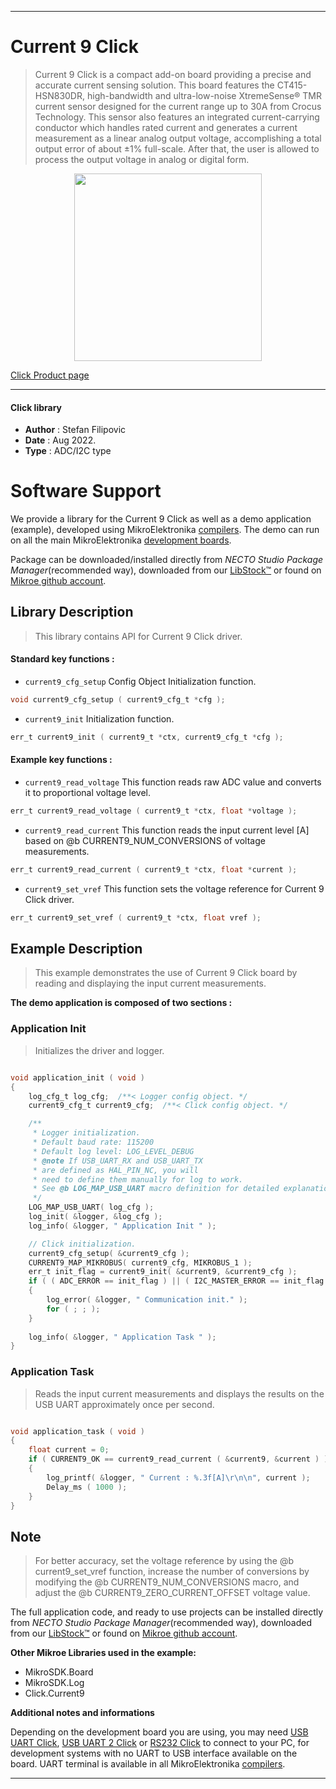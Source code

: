 
---
# Current 9 Click

> Current 9 Click is a compact add-on board providing a precise and accurate current sensing solution. This board features the CT415-HSN830DR, high-bandwidth and ultra-low-noise XtremeSense® TMR current sensor designed for the current range up to 30A from Crocus Technology. This sensor also features an integrated current-carrying conductor which handles rated current and generates a current measurement as a linear analog output voltage, accomplishing a total output error of about ±1% full-scale. After that, the user is allowed to process the output voltage in analog or digital form.

<p align="center">
  <img src="https://download.mikroe.com/images/click_for_ide/current9_click.png" height=300px>
</p>

[Click Product page](https://www.mikroe.com/current-9-click)

---


#### Click library

- **Author**        : Stefan Filipovic
- **Date**          : Aug 2022.
- **Type**          : ADC/I2C type


# Software Support

We provide a library for the Current 9 Click
as well as a demo application (example), developed using MikroElektronika
[compilers](https://www.mikroe.com/necto-studio).
The demo can run on all the main MikroElektronika [development boards](https://www.mikroe.com/development-boards).

Package can be downloaded/installed directly from *NECTO Studio Package Manager*(recommended way), downloaded from our [LibStock&trade;](https://libstock.mikroe.com) or found on [Mikroe github account](https://github.com/MikroElektronika/mikrosdk_click_v2/tree/master/clicks).

## Library Description

> This library contains API for Current 9 Click driver.

#### Standard key functions :

- `current9_cfg_setup` Config Object Initialization function.
```c
void current9_cfg_setup ( current9_cfg_t *cfg );
```

- `current9_init` Initialization function.
```c
err_t current9_init ( current9_t *ctx, current9_cfg_t *cfg );
```

#### Example key functions :

- `current9_read_voltage` This function reads raw ADC value and converts it to proportional voltage level.
```c
err_t current9_read_voltage ( current9_t *ctx, float *voltage );
```

- `current9_read_current` This function reads the input current level [A] based on @b CURRENT9_NUM_CONVERSIONS  of voltage measurements.
```c
err_t current9_read_current ( current9_t *ctx, float *current );
```

- `current9_set_vref` This function sets the voltage reference for Current 9 Click driver.
```c
err_t current9_set_vref ( current9_t *ctx, float vref );
```

## Example Description

> This example demonstrates the use of Current 9 Click board by reading and displaying the input current measurements.

**The demo application is composed of two sections :**

### Application Init

> Initializes the driver and logger.

```c

void application_init ( void )
{
    log_cfg_t log_cfg;  /**< Logger config object. */
    current9_cfg_t current9_cfg;  /**< Click config object. */

    /** 
     * Logger initialization.
     * Default baud rate: 115200
     * Default log level: LOG_LEVEL_DEBUG
     * @note If USB_UART_RX and USB_UART_TX 
     * are defined as HAL_PIN_NC, you will 
     * need to define them manually for log to work. 
     * See @b LOG_MAP_USB_UART macro definition for detailed explanation.
     */
    LOG_MAP_USB_UART( log_cfg );
    log_init( &logger, &log_cfg );
    log_info( &logger, " Application Init " );

    // Click initialization.
    current9_cfg_setup( &current9_cfg );
    CURRENT9_MAP_MIKROBUS( current9_cfg, MIKROBUS_1 );
    err_t init_flag = current9_init( &current9, &current9_cfg );
    if ( ( ADC_ERROR == init_flag ) || ( I2C_MASTER_ERROR == init_flag ) )
    {
        log_error( &logger, " Communication init." );
        for ( ; ; );
    }
    
    log_info( &logger, " Application Task " );
}

```

### Application Task

> Reads the input current measurements and displays the results on the USB UART approximately once per second.

```c

void application_task ( void )
{
    float current = 0;
    if ( CURRENT9_OK == current9_read_current ( &current9, &current ) ) 
    {
        log_printf( &logger, " Current : %.3f[A]\r\n\n", current );
        Delay_ms ( 1000 );
    }
}

```

## Note

> For better accuracy, set the voltage reference by using the @b current9_set_vref function,
increase the number of conversions by modifying the @b CURRENT9_NUM_CONVERSIONS macro,
and adjust the @b CURRENT9_ZERO_CURRENT_OFFSET voltage value.

The full application code, and ready to use projects can be installed directly from *NECTO Studio Package Manager*(recommended way), downloaded from our [LibStock&trade;](https://libstock.mikroe.com) or found on [Mikroe github account](https://github.com/MikroElektronika/mikrosdk_click_v2/tree/master/clicks).

**Other Mikroe Libraries used in the example:**

- MikroSDK.Board
- MikroSDK.Log
- Click.Current9

**Additional notes and informations**

Depending on the development board you are using, you may need
[USB UART Click](https://www.mikroe.com/usb-uart-click),
[USB UART 2 Click](https://www.mikroe.com/usb-uart-2-click) or
[RS232 Click](https://www.mikroe.com/rs232-click) to connect to your PC, for
development systems with no UART to USB interface available on the board. UART
terminal is available in all MikroElektronika
[compilers](https://shop.mikroe.com/compilers).

---
